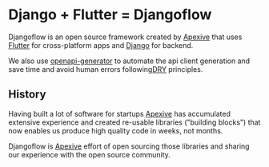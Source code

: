 # Django + Flutter = Djangoflow

Djangoflow is an open source framework created by [Apexive](https://apexive.com "Top-notch software development for startups. In weeks, not months.")
that uses [Flutter](https://flutter.dev) for cross-platform apps and [Django](https://www.djangoproject.com "Django is a high-level Python web framework that encourages rapid development and clean, pragmatic design") for backend.

We also use [openapi-generator](https://openapi-generator.tech/docs/generators/dart/) to automate the api client generation and save time and avoid human errors following[DRY](https://apexive.com/post/zero-technical-debt) principles.

## History

Having built a lot of software for startups [Apexive](https://apexive.com "Top-notch software development for startups. In weeks, not months.") has accumulated extensive experience and created re-usable libraries ("building blocks") that now enables us produce high quality code in weeks, not months.

Djangoflow is [Apexive](https://apexive.com "Top-notch software development for startups. In weeks, not months.") effort of open sourcing those libraries and sharing our experience with the open source community.
